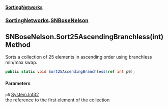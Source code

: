 #### [SortingNetworks](./index.md 'index')
### [SortingNetworks](./SortingNetworks.md 'SortingNetworks').[SNBoseNelson](./SortingNetworks-SNBoseNelson.md 'SortingNetworks.SNBoseNelson')
## SNBoseNelson.Sort25AscendingBranchless(int) Method
Sorts a collection of 25 elements in ascending order using branchless min/max swap.  
```csharp
public static void Sort25AscendingBranchless(ref int p0);
```
#### Parameters
<a name='SortingNetworks-SNBoseNelson-Sort25AscendingBranchless(int)-p0'></a>
`p0` [System.Int32](https://docs.microsoft.com/en-us/dotnet/api/System.Int32 'System.Int32')  
the reference to the first element of the collection  
  
